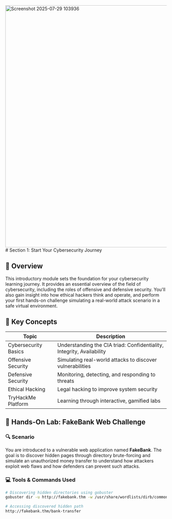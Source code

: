 <img width="1709" height="756" alt="Screenshot 2025-07-29 103936" src="https://github.com/user-attachments/assets/d6712dc5-a502-43cc-b19c-a4455a6ef95e" />
# Section 1: Start Your Cybersecurity Journey

## 🧭 Overview

This introductory module sets the foundation for your cybersecurity learning journey. It provides an essential overview of the field of cybersecurity, including the roles of offensive and defensive security. You'll also gain insight into how ethical hackers think and operate, and perform your first hands-on challenge simulating a real-world attack scenario in a safe virtual environment.

## 📌 Key Concepts

| Topic               | Description |
|---------------------|-------------|
| Cybersecurity Basics| Understanding the CIA triad: Confidentiality, Integrity, Availability |
| Offensive Security  | Simulating real-world attacks to discover vulnerabilities |
| Defensive Security  | Monitoring, detecting, and responding to threats |
| Ethical Hacking     | Legal hacking to improve system security |
| TryHackMe Platform  | Learning through interactive, gamified labs |

## 🧪 Hands-On Lab: FakeBank Web Challenge

### 🔍 Scenario

You are introduced to a vulnerable web application named **FakeBank**. The goal is to discover hidden pages through directory brute-forcing and simulate an unauthorized money transfer to understand how attackers exploit web flaws and how defenders can prevent such attacks.

### 💻 Tools & Commands Used

```bash
# Discovering hidden directories using gobuster
gobuster dir -u http://fakebank.thm -w /usr/share/wordlists/dirb/common.txt

# Accessing discovered hidden path
http://fakebank.thm/bank-transfer
